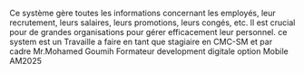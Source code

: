 Ce système gère toutes les informations concernant les employés, leur recrutement, leurs salaires, leurs promotions, leurs
congés, etc. Il est crucial pour de grandes organisations pour gérer efficacement leur personnel.
ce system est un Travaille a faire en tant que stagiaire en CMC-SM et par cadre Mr.Mohamed Goumih Formateur development digitale option Mobile 
AM2025   
